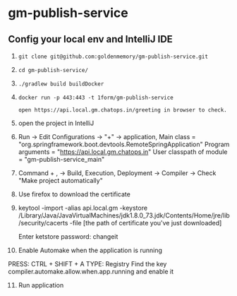 # gm-publish-service

## Config your local env and IntelliJ IDE

1. `git clone git@github.com:goldenmemory/gm-publish-service.git`

2. `cd gm-publish-service/`

3. `./gradlew build buildDocker`

4. `docker run -p 443:443 -t 1form/gm-publish-service`

     ```open https://api.local.gm.chatops.in/greeting in browser to check.```

5. open the project in IntelliJ

6. Run -> Edit Configurations -> "+" -> application,
   Main class = "org.springframework.boot.devtools.RemoteSpringApplication"
   Program arguments = "https://api.local.gm.chatops.in"
   User classpath of module = "gm-publish-service_main"

7. Command + , -> Build, Execution, Deployment -> Compiler -> Check "Make project automatically"
 
8. Use firefox to download the certificate

9. keytool -import -alias api.local.gm -keystore /Library/Java/JavaVirtualMachines/jdk1.8.0_73.jdk/Contents/Home/jre/lib/security/cacerts -file [the path of certificate you've just downloaded]

   Enter ketstore password: changeit

10. Enable Automake when the application is running

   PRESS: CTRL + SHIFT + A
   TYPE: Registry
   Find the key compiler.automake.allow.when.app.running and enable it

11. Run application
